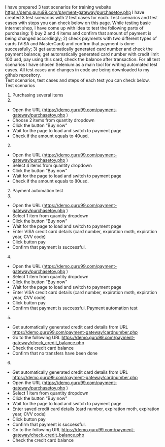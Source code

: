 I have prepared 3 test scenarios for training website https://demo.guru99.com/payment-gateway/purchasetoy.php
 I have created 3 test scenarios with 2 test cases for each. Test scenarios and test cases with steps you can check below on this page. While testing basic internet shop, I have come up with idea to test the following parts of purchasing: 1) buy 2 and 4 items and confirm that amount of payment is being changed accordingly; 2) check payments with two different types of cards (VISA and MasterCard) and confirm that payment is done successfully; 3) get automatically generated card number and check the payment balance; get automatically generated card number with credit limit 100 usd, pay using this card, check the balance after transaction. 
For all test scenarios I have chosen Selenium as a main tool for writing automated test cases. All test cases and changes in code are being downloaded to my github repository.  
Test scenarios, test cases and steps of each test you can check below.  
Test scenarios
1.	Purchasing several items 
1.	
-	Open the URL (https://demo.guru99.com/payment-gateway/purchasetoy.php ) 
-	Choose 2 items from quantity dropdown 
-	Click the button “Buy now” 
-	Wait for the page to load and switch to payment page 
-	Check if the amount equals to 40usd. 
2.	 
-	Open the URL (https://demo.guru99.com/payment-gateway/purchasetoy.php ) 
-	Select 4 items from quantity dropdown 
-	Click the button “Buy now” 
-	Wait for the page to load and switch to payment page 
-	Check if the amount equals to 80usd. 

2.	Payment automation test
3.	
-	Open the URL (https://demo.guru99.com/payment-gateway/purchasetoy.php ) 
-	Select 1 item from quantity dropdown 
-	Click the button “Buy now” 
-	Wait for the page to load and switch to payment page 
-	Enter VISA credit card details (card number, expiration moth, expiration year, CVV code)
-	Click button pay
-	Confirm that payment is successful. 
4.	 
-	Open the URL (https://demo.guru99.com/payment-gateway/purchasetoy.php ) 
-	Select 1 item from quantity dropdown 
-	Click the button “Buy now” 
-	Wait for the page to load and switch to payment page 
-	Enter VISA credit card details (card number, expiration moth, expiration year, CVV code)
-	Click button pay
-	Confirm that payment is successful. 
Payment automation test
5.	
-	Get automatically generated credit card details from URL https://demo.guru99.com/payment-gateway/cardnumber.php
-	Go to the following URL https://demo.guru99.com/payment-gateway/check_credit_balance.php
-	Check the credit card balance 
-	Confirm that no transfers have been done 
6.	
-	Get automatically generated credit card details from URL https://demo.guru99.com/payment-gateway/cardnumber.php
-	Open the URL (https://demo.guru99.com/payment-gateway/purchasetoy.php ) 
-	Select 1 item from quantity dropdown 
-	Click the button “Buy now” 
-	Wait for the page to load and switch to payment page 
-	Enter saved credit card details (card number, expiration moth, expiration year, CVV code)
-	Click button pay
-	Confirm that payment is successful.
-	Go to the following URL https://demo.guru99.com/payment-gateway/check_credit_balance.php
-	Check the credit card balance 
